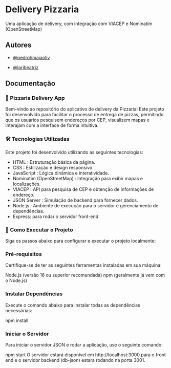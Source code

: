 
# Delivery Pizzaria

Uma aplicação de delivery, com integração com VIACEP e Nominatim (OpenStreetMap)


## Autores

- [@pedrohmaiaoliv](https://www.github.com/pedrohmaiaoliv)

- [@laribeatriz](https://www.github.com/laribeatriz)



## Documentação

### 🍕 Pizzaria Delivery App
Bem-vindo ao repositório do aplicativo de delivery da Pizzaria! Este projeto foi desenvolvido para facilitar o processo de entrega de pizzas, permitindo que os usuários pesquisem endereços por CEP, visualizem mapas e interajam com a interface de forma intuitiva.

### 🛠 Tecnologias Utilizadas
Este projeto foi desenvolvido utilizando as seguintes tecnologias:

- HTML : Estruturação básica da página.
- CSS : Estilização e design responsivo.
- JavaScript : Lógica dinâmica e interatividade.
- Nominatim (OpenStreetMap) : Integração para exibir mapas e localizações.
- VIACEP : API para pesquisa de CEP e obtenção de informações de endereço.
- JSON Server : Simulação de backend para fornecer dados.
- Node.js : Ambiente de execução para o servidor e gerenciamento de dependências.
- Express: para rodar o servidor front-end

### 🚀 Como Executar o Projeto
Siga os passos abaixo para configurar e executar o projeto localmente:

### Pré-requisitos
Certifique-se de ter as seguintes ferramentas instaladas em sua máquina:

Node.js (versão 16 ou superior recomendada)
npm (geralmente já vem com o Node.js)

### Instalar Dependências
Execute o comando abaixo para instalar todas as dependências necessárias:

npm install

### Iniciar o Servidor
Para iniciar o servidor JSON e rodar a aplicação, use o seguinte comando:

npm start
O servidor estará disponível em http://localhost:3000 para o front end
e o servidor backend (db-json) estara rodando na porta 3001.

